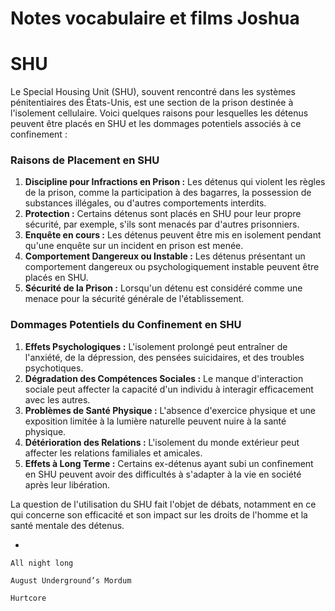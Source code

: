 # Notes vocabulaire et films Joshua

# SHU

Le Special Housing Unit (SHU), souvent rencontré dans les systèmes pénitentiaires des États-Unis, est une section de la prison destinée à l'isolement cellulaire. Voici quelques raisons pour lesquelles les détenus peuvent être placés en SHU et les dommages potentiels associés à ce confinement :

### Raisons de Placement en SHU

1. **Discipline pour Infractions en Prison :** Les détenus qui violent les règles de la prison, comme la participation à des bagarres, la possession de substances illégales, ou d'autres comportements interdits.
2. **Protection :** Certains détenus sont placés en SHU pour leur propre sécurité, par exemple, s'ils sont menacés par d'autres prisonniers.
3. **Enquête en cours :** Les détenus peuvent être mis en isolement pendant qu'une enquête sur un incident en prison est menée.
4. **Comportement Dangereux ou Instable :** Les détenus présentant un comportement dangereux ou psychologiquement instable peuvent être placés en SHU.
5. **Sécurité de la Prison :** Lorsqu'un détenu est considéré comme une menace pour la sécurité générale de l'établissement.

### Dommages Potentiels du Confinement en SHU

1. **Effets Psychologiques :** L'isolement prolongé peut entraîner de l'anxiété, de la dépression, des pensées suicidaires, et des troubles psychotiques.
2. **Dégradation des Compétences Sociales :** Le manque d'interaction sociale peut affecter la capacité d'un individu à interagir efficacement avec les autres.
3. **Problèmes de Santé Physique :** L'absence d'exercice physique et une exposition limitée à la lumière naturelle peuvent nuire à la santé physique.
4. **Détérioration des Relations :** L'isolement du monde extérieur peut affecter les relations familiales et amicales.
5. **Effets à Long Terme :** Certains ex-détenus ayant subi un confinement en SHU peuvent avoir des difficultés à s'adapter à la vie en société après leur libération.

La question de l'utilisation du SHU fait l'objet de débats, notamment en ce qui concerne son efficacité et son impact sur les droits de l'homme et la santé mentale des détenus.

- 
    
    All night long
    
    August Underground’s Mordum
    
    Hurtcore